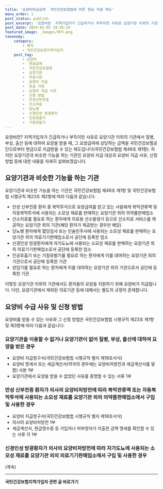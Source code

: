 ```yaml
---
title: '요양비현금급여  국민건강보험법에 따른 현금 지원 제도'
menu_order: 1
post_status: publish
post_excerpt: '요양비란  지역가입자가 긴급하거나 부득이한 사유로 요양기관 이외의 기관에서 질병, 부상, 출산 등에 대하여 요양을 받을 때, 그 요양급여에 상당하는 금액을 국민건강보험공단으로부터 현금으로 지급받을 수 있는 제도입니다 국민건강보험법 제49조 제1항 . 하지만 요양기관과 비슷한 기능을 하는 기관인 요양비 지급 대상과 요양비 지급 사유, 신청 방법 등에 대한 내용을 자세히 살펴보겠습니다.'
post_date: 2024-01-05 19:36:35
featured_image: _images/복지.png
taxonomy:
    category:
        - 복지
        - 국민건강보험지역가입자
    post_tag:
        - 요양비
        -  현금급여
        -  국민건강보험법
        -  요양기관
        -  의료기관
        -  요양비 지급
        -  현금 지원
        -  요양비 지급 사유
        -  신청 방법
        -  만성신부전증
        -  산소치료
        -  당뇨병
        -  신경인성 방광환자
        -  인공호흡기
        -  기침유발기
---
```



요양비란? 지역가입자가 긴급하거나 부득이한 사유로 요양기관 이외의 기관에서 질병, 부상, 출산 등에 대하여 요양을 받을 때, 그 요양급여에 상당하는 금액을 국민건강보험공단으로부터 현금으로 지급받을 수 있는 제도입니다(국민건강보험법 제49조 제1항). 하지만 요양기관과 비슷한 기능을 하는 기관인 요양비 지급 대상과 요양비 지급 사유, 신청 방법 등에 대한 내용을 자세히 살펴보겠습니다.

## 요양기관과 비슷한 기능을 하는 기관

요양기관과 비슷한 기능을 하는 기관은 국민건강보험법 제49조 제1항 및 국민건강보험법 시행규칙 제23조 제2항에 따라 다음과 같습니다:

- 만성 신부전증 환자 중 복막투석으로 요양급여를 받고 있는 사람에게 복막관류액 및 자동복막투석에 사용되는 소모성 재료를 판매하는 요양기관 외의 의약품판매업소
- 산소치료를 필요로 하는 환자에게 의료용 산소발생기 등으로 산소치료 서비스를 제공하는 요양기관 외의 기관(해당 환자가 제공받는 경우만 해당)
- 당뇨병 환자에게 혈당검사 또는 인슐린주사에 사용되는 소모성 재료를 판매하는 요양기관 외의 의료기기판매업소로서 공단에 등록한 업소
- 신경인성 방광환자에게 자가도뇨에 사용되는 소모성 재료를 판매하는 요양기관 외의 의료기기판매업소로서 공단에 등록한 업소
- 인공호흡기 또는 기침유발기를 필요로 하는 환자에게 이를 대여하는 요양기관 외의 기관으로서 공단에 등록한 기관
- 양압기를 필요로 하는 환자에게 이를 대여하는 요양기관 외의 기관으로서 공단에 등록한 기관

이렇듯 요양기관 이외의 기관에서도 환자들의 요양을 지원하기 위해 요양비가 지급됩니다. 다만, 요양기관에서 제외된 의료기관 등에 대해서는 별도의 규정이 존재합니다.

## 요양비 수급 사유 및 신청 방법

요양비를 받을 수 있는 사유와 그 신청 방법은 국민건강보험법 시행규칙 제23조 제1항 및 제3항에 따라 다음과 같습니다:

### 요양기관을 이용할 수 없거나 요양기관이 없어 질병, 부상, 출산에 대하여 요양을 받은 경우

- 요양비 지급청구서(국민건강보험법 시행규칙 별지 제18호서식)
- 요양비 명세서 또는 세금계산서(약국의 경우에는 요양비처방전과 세금계산서를 말함) 사본 1부
- 요양기관에서 요양을 받을 수 없었던 사유를 증명할 수 있는 서류 1부

### 만성 신부전증 환자가 의사의 요양비처방전에 따라 복막관류액 또는 자동복막투석에 사용되는 소모성 재료를 요양기관 외의 의약품판매업소에서 구입 및 사용한 경우

- 요양비 지급청구서(국민건강보험법 시행규칙 별지 제18호서식)
- 의사의 요양비처방전 1부
- 세금계산서, 현금영수증 등 가입자나 피부양자가 지출한 금액 명세를 확인할 수 있는 서류 각 1부

### 신경인성 방광환자가 의사의 요양비처방전에 따라 자가도뇨에 사용되는 소모성 재료를 요양기관 외의 의료기기판매업소에서 구입 및 사용한 경우

(계속)
<!-- wp:separator -->
<hr class="wp-block-separator has-alpha-channel-opacity"/>
<!-- /wp:separator -->

<!-- wp:group {"backgroundColor":"base","layout":{"type":"constrained"}} -->
<div class="wp-block-group has-base-background-color has-background"><!-- wp:paragraph {"align":"center","fontSize":"medium"} -->
<p class="has-text-align-center has-large-font-size"><strong>국민건강보험지역가입자 관련 글 바로가기</strong></p>
<!-- /wp:paragraph -->


<!-- wp:latest-posts
{"categories":[{"id":14891,"count":19,"description":"","link":"https://uknowlaw.com/category/%ea%b5%ad%eb%af%bc%ea%b1%b4%ea%b0%95%eb%b3%b4%ed%97%98%ec%a7%80%ec%97%ad%ea%b0%80%ec%9e%85%ec%9e%90/","name":"국민건강보험지역가입자","slug":"국민건강보험지역가입자","taxonomy":"category","parent":0,"meta":[],"_links":{"self":[{"href":"https://uknowlaw.com/wp-json/wp/v2/categories/14891"}],"collection":[{"href":"https://uknowlaw.com/wp-json/wp/v2/categories"}],"about":[{"href":"https://uknowlaw.com/wp-json/wp/v2/taxonomies/category"}],"wp:post_type":[{"href":"https://uknowlaw.com/wp-json/wp/v2/posts?categories=14891"}],"curies":[{"name":"wp","href":"https://api.w.org/{rel}","templated":true}]}}],"postsToShow":100,"excerptLength":28,"postLayout":"grid","columns":2,"featuredImageAlign":"left","featuredImageSizeSlug":"large","fontSize":"small"} /--></div>
<!-- /wp:group -->